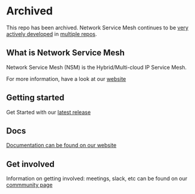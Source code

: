 # Archived

This repo has been archived.  Network Service Mesh continues to be [very actively developed](https://networkservicemesh.devstats.cncf.io/d/2/commits-repository-groups?orgId=1&var-period=w&var-repogroups=All&from=now-1y&to=now)
in [multiple repos](https://networkservicemesh.io/community#developer-resources).

## What is Network Service Mesh

Network Service Mesh (NSM) is the Hybrid/Multi-cloud IP Service Mesh.

For more information, have a look at our [website](https://networkservicemesh.io/)

## Getting started

Get Started with our [latest release](https://networkservicemesh.io/docs/releases/v1.0.0/)

## Docs

[Documentation can be found on our website](https://networkservicemesh.io/docs/concepts/enterprise_users/)

## Get involved

Information on getting involved: meetings, slack, etc can be found on our [commmunity page](https://networkservicemesh.io/community)
